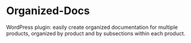 Organized-Docs
==============

WordPress plugin: easily create organized documentation for multiple products, organized by product and by subsections within each product.
